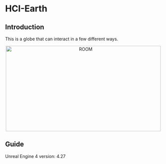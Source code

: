 # HCI-Earth

## Introduction  
This is a globe that can interact in a few different ways.
<div align=center><img src="https://user-images.githubusercontent.com/61057370/200104533-16775d51-1b24-4096-a39a-cb45344b58b7.png" width="500" height="275" alt="ROOM"/></div>

## Guide
Unreal Engine 4 version: 4.27

